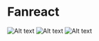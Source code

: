 # Fanreact




<img src="./client/public/Images/Fan1.PNG" alt="Alt text" title="Start">
<img src="./client/public/Fan2.PNG" alt="Alt text" title="Q1">
<img src="./client/public/Fan3.PNG" alt="Alt text" title="Q2">

